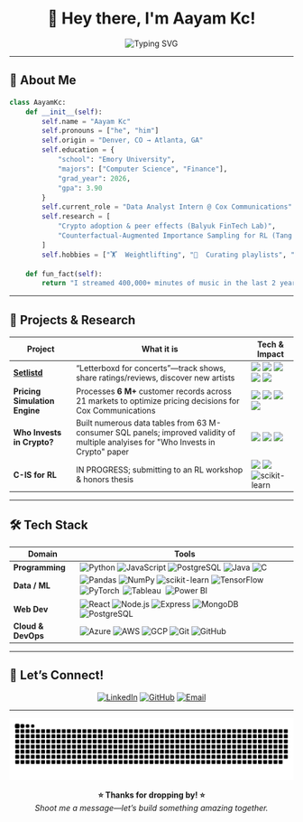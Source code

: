 <div align="center">

# 👋 Hey there, I'm **Aayam Kc**!

<img src="https://readme-typing-svg.herokuapp.com?font=Fira+Code&size=28&pause=1200&color=2F81F7&center=true&vCenter=true&width=650&lines=CS+%40+Emory+University;AI+Engineer;Data+Analyst" alt="Typing SVG" />
</div>

---

## 🎯 About Me

```python
class AayamKc:
    def __init__(self):
        self.name = "Aayam Kc"
        self.pronouns = ["he", "him"]
        self.origin = "Denver, CO → Atlanta, GA"
        self.education = {
            "school": "Emory University",
            "majors": ["Computer Science", "Finance"],
            "grad_year": 2026,
            "gpa": 3.90
        }
        self.current_role = "Data Analyst Intern @ Cox Communications"
        self.research = [
            "Crypto adoption & peer effects (Balyuk FinTech Lab)",
            "Counterfactual-Augmented Importance Sampling for RL (Tang AI Lab)"
        ]
        self.hobbies = ["🏋️  Weightlifting", "🎵  Curating playlists", "🐉  Catching Pokémon"]
    
    def fun_fact(self):
        return "I streamed 400,000+ minutes of music in the last 2 years!"
```
<!-- Derived from résumé ➜ Emory + GPA + roles + interests -->

---

## 🚀 Projects & Research

| Project | What it is | Tech & Impact |
| ------- | ---------- | ------------- |
| **[Setlistd](https://github.com/AayamKc/Setlistd)** | “Letterboxd for concerts”—track shows, share ratings/reviews, discover new artists | <img src="https://cdn.jsdelivr.net/gh/devicons/devicon/icons/javascript/javascript-original.svg" width="24"/> <img src="https://cdn.jsdelivr.net/gh/devicons/devicon/icons/react/react-original.svg" width="24"/> <img src="https://cdn.jsdelivr.net/gh/devicons/devicon/icons/nodejs/nodejs-original.svg" width="24"/> <img src="https://cdn.jsdelivr.net/gh/devicons/devicon/icons/express/express-original.svg" width="24"/> <img src="https://cdn.jsdelivr.net/gh/devicons/devicon/icons/mongodb/mongodb-original.svg" width="24"/> |
| **Pricing Simulation Engine** | Processes **6 M+** customer records across 21 markets to optimize pricing decisions for Cox Communications | <img src="https://cdn.jsdelivr.net/gh/devicons/devicon/icons/python/python-original.svg" width="24"/> <img src="https://cdn.jsdelivr.net/gh/devicons/devicon/icons/pandas/pandas-original.svg" width="24"/> <img src="https://cdn.jsdelivr.net/gh/devicons/devicon/icons/numpy/numpy-original.svg" width="24"/> <img src="https://cdn.jsdelivr.net/gh/devicons/devicon/icons/googlecloud/googlecloud-original.svg" width="24"/> |
| **Who Invests in Crypto?** | Built numerous data tables from 63 M-consumer SQL panels; improved validity of multiple analyises for "Who Invests in Crypto" paper |<img src="https://cdn.jsdelivr.net/gh/devicons/devicon/icons/postgresql/postgresql-original.svg" width="24"/> <img src="https://cdn.jsdelivr.net/gh/devicons/devicon/icons/python/python-original.svg" width="24"/> <img src="https://cdn.jsdelivr.net/gh/devicons/devicon/icons/pandas/pandas-original.svg" width="24"/> |
| **C-IS for RL** | IN PROGRESS; submitting to an RL workshop & honors thesis | <img src="https://cdn.jsdelivr.net/gh/devicons/devicon/icons/python/python-original.svg" width="24"/> <img src="https://cdn.jsdelivr.net/gh/devicons/devicon/icons/pytorch/pytorch-original.svg" width="24"/> <img src="https://upload.wikimedia.org/wikipedia/commons/0/05/Scikit_learn_logo_small.svg" width="24" title="scikit-learn"/> |

---

## 🛠️ Tech Stack

| Domain | Tools |
| ------ | ------------ |
| **Programming** | <img src="https://cdn.jsdelivr.net/gh/devicons/devicon/icons/python/python-original.svg" width="32" title="Python"/> <img src="https://cdn.jsdelivr.net/gh/devicons/devicon/icons/javascript/javascript-original.svg" width="32" title="JavaScript"/> <img src="https://cdn.jsdelivr.net/gh/devicons/devicon/icons/postgresql/postgresql-original.svg" width="32" title="PostgreSQL"/> <img src="https://cdn.jsdelivr.net/gh/devicons/devicon/icons/java/java-original.svg" width="32" title="Java"/> <img src="https://cdn.jsdelivr.net/gh/devicons/devicon/icons/c/c-original.svg" width="32" title="C"/> |
| **Data / ML** | <img src="https://cdn.jsdelivr.net/gh/devicons/devicon/icons/pandas/pandas-original.svg" width="32" title="Pandas"/> <img src="https://cdn.jsdelivr.net/gh/devicons/devicon/icons/numpy/numpy-original.svg" width="32" title="NumPy"/> <img src="https://upload.wikimedia.org/wikipedia/commons/0/05/Scikit_learn_logo_small.svg" width="32" title="scikit-learn"/> <img src="https://cdn.jsdelivr.net/gh/devicons/devicon/icons/tensorflow/tensorflow-original.svg" width="32" title="TensorFlow"/> <img src="https://cdn.jsdelivr.net/gh/devicons/devicon/icons/pytorch/pytorch-original.svg" width="32" title="PyTorch"/> <img src="https://cdn.jsdelivr.net/npm/simple-icons@v11/icons/tableau.svg" width="32" title="Tableau" style="background:white; border-radius:4px; padding:2px;"/> <img src="https://cdn.jsdelivr.net/npm/simple-icons@v11/icons/powerbi.svg" width="32" title="Power BI" style="background:white; border-radius:4px; padding:2px;"/> |
| **Web Dev** | <img src="https://cdn.jsdelivr.net/gh/devicons/devicon/icons/react/react-original.svg" width="32" title="React"/> <img src="https://cdn.jsdelivr.net/gh/devicons/devicon/icons/nodejs/nodejs-original.svg" width="32" title="Node.js"/> <img src="https://cdn.jsdelivr.net/gh/devicons/devicon/icons/express/express-original.svg" width="32" title="Express"/> <img src="https://cdn.jsdelivr.net/gh/devicons/devicon/icons/mongodb/mongodb-original.svg" width="32" title="MongoDB"/> <img src="https://cdn.jsdelivr.net/gh/devicons/devicon/icons/postgresql/postgresql-original.svg" width="32" title="PostgreSQL"/> |
| **Cloud & DevOps** | <img src="https://cdn.jsdelivr.net/gh/devicons/devicon/icons/azure/azure-original.svg" width="32" title="Azure"/> <img src="https://cdn.jsdelivr.net/npm/simple-icons@v11/icons/amazonaws.svg" width="32" title="AWS"/> <img src="https://cdn.jsdelivr.net/gh/devicons/devicon/icons/googlecloud/googlecloud-original.svg" width="32" title="GCP"/> <img src="https://cdn.jsdelivr.net/gh/devicons/devicon/icons/git/git-original.svg" width="32" title="Git"/> <img src="https://cdn.jsdelivr.net/gh/devicons/devicon/icons/github/github-original.svg" width="32" title="GitHub"/> |

---

## 🤝 Let’s Connect!

<div align="center">

[![LinkedIn](https://img.shields.io/badge/LinkedIn-0A66C2?style=for-the-badge&logo=linkedin&logoColor=white)](https://www.linkedin.com/in/akc04/)
[![GitHub](https://img.shields.io/badge/GitHub-181717?style=for-the-badge&logo=github&logoColor=white)](https://github.com/AayamKc)
[![Email](https://img.shields.io/badge/Email-EA4335?style=for-the-badge&logo=gmail&logoColor=white)](mailto:aayam.kc@emory.edu)

</div>

---

<div align="center">
<img src="https://raw.githubusercontent.com/platane/snk/output/github-contribution-grid-snake-dark.svg" alt="snake animation" />
</div>

<div align="center">

**⭐ Thanks for dropping by! ⭐**  
*Shoot me a message—let’s build something amazing together.*

</div>
